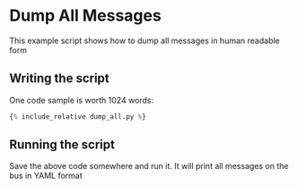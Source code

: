 ---
---

# Dump All Messages

This example script shows how to dump all messages in human readable form

## Writing the script

One code sample is worth 1024 words:

```python
{% include_relative dump_all.py %}
```

## Running the script

Save the above code somewhere and run it. It will print all messages
on the bus in YAML format

